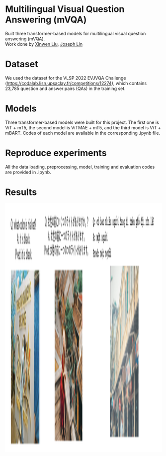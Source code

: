 # Multilingual Visual Question Answering (mVQA)
Built three transformer-based models for multilingual visual question answering (mVQA). <br>
Work done by [Xinwen Liu](https://github.com/Xinwen-Liu-Wendy), [Joseph Lin](https://github.com/josephhlinn)

# Dataset
We used the dataset for the VLSP 2022 EVJVQA Challenge (https://codalab.lisn.upsaclay.fr/competitions/12274), which contains 23,785 question and answer pairs (QAs) in the training set.

# Models
Three transformer-based models were built for this project. The first one is ViT + mT5, the second model is ViTMAE + mT5, and the third model is ViT + mBART. Codes of each model are available in the corresponding .ipynb file. 

# Reproduce experiments
All the data loading, preprocessing, model, training and evaluation codes are provided in .ipynb.

# Results
<img src="./Prediction.png" alt="alt text" width="800" height="800">


